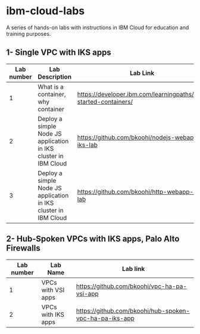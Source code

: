 # ibm-cloud-labs
A series of hands-on labs with instructions in IBM Cloud for education and training purposes.

## 1- Single VPC with IKS apps
| Lab number | Lab Description                                                                      | Lab Link |
|------------|----------------------------------------------------------------------------------|------|
|     1      | What is a container, why container                                               | https://developer.ibm.com/learningpaths/get-started-containers/|                            
|     2      | Deploy a simple Node JS application in IKS cluster in IBM Cloud                  | https://github.com/bkoohi/nodejs-webapp-iks-lab | 
|     3      | Deploy a simple Node JS application in IKS cluster in IBM Cloud                  | https://github.com/bkoohi/http-webapp-iks-lab|

## 2- Hub-Spoken VPCs with IKS apps, Palo Alto Firewalls
| Lab number | Lab Name           | Lab link                                                       |
|------------|--------------------|----------------------------------------------------------------|
|     1      | VPCs with VSI apps |https://github.com/bkoohi/vpc-ha-pa-vsi-app                     |
|     2      | VPCs with IKS apps |https://github.com/bkoohi/hub-spoken-vpc-ha-pa-iks-app          |
